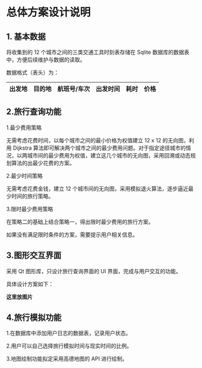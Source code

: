 # 总体方案设计说明

## 1. 基本数据
将收集到的 12 个城市之间的三类交通工具时刻表存储在 Sqlite 数据库的数据表中，方便后续维护与数据的读取。

数据格式（表头）为：

| 出发地 | 目的地 | 航班号/车次 | 出发时间 | 耗时 | 价格 |
| --- | --- | --- | --- | --- | --- |

## 2.旅行查询功能

1.最少费用策略

无需考虑花费时间，以每个城市之间的最小价格为权值建立 12 x 12 的无向图，利用 Dijkstra 算法即可解决两个城市之间的最少费用问题。对于指定途径城市的情况，以两城市间的最少费用为权值，建立这几个城市的无向图，采用回溯或动态规划算法的出最少花费的方案。

2.最少时间策略

无需考虑花费金钱，建立 12 个城市间的无向图，采用模拟退火算法，逐步逼近最少时间的旅行策略。

3.限时最少费用策略

在策略二的基础上结合策略一，得出限时最少费用的旅行方案。

如果没有满足限时条件的方案，需要提示用户相关信息。

## 3.图形交互界面
采用 Qt 图形库，只设计旅行查询界面的 UI 界面，完成与用户交互的功能。

具体设计方案如下：

**这里放图片**

## 4.旅行模拟功能
1.在数据库中添加用户日志的数据表，记录用户状态。

2.用户可以自己选择旅行模拟时间与现实时间的比例。

3.地图绘制功能拟定采用高德地图的 API 进行绘制。


